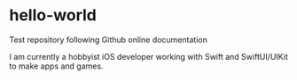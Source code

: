 # hello-world
Test repository following Github online documentation

I am currently a hobbyist iOS developer working with Swift and SwiftUI/UIKit to make apps and games.
